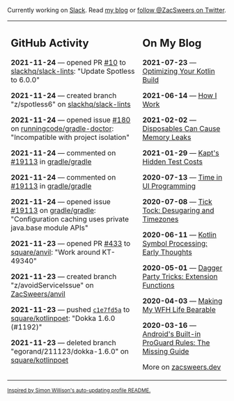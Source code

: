 Currently working on [Slack](https://slack.com/). Read [my blog](https://zacsweers.dev/) or [follow @ZacSweers on Twitter](https://twitter.com/ZacSweers).

<table><tr><td valign="top" width="60%">

## GitHub Activity
<!-- githubActivity starts -->
**2021-11-24** — opened PR [#10](https://api.github.com/repos/slackhq/slack-lints/pulls/10) to [slackhq/slack-lints](https://api.github.com/repos/slackhq/slack-lints): "Update Spotless to 6.0.0"

**2021-11-24** — created branch "z/spotless6" on [slackhq/slack-lints](https://api.github.com/repos/slackhq/slack-lints)

**2021-11-24** — opened issue [#180](https://api.github.com/repos/runningcode/gradle-doctor/issues/180) on [runningcode/gradle-doctor](https://api.github.com/repos/runningcode/gradle-doctor): "Incompatible with project isolation"

**2021-11-24** — commented on [#19113](https://github.com/gradle/gradle/issues/19113#issuecomment-978170807) in [gradle/gradle](https://api.github.com/repos/gradle/gradle)

**2021-11-24** — commented on [#19113](https://github.com/gradle/gradle/issues/19113#issuecomment-978145098) in [gradle/gradle](https://api.github.com/repos/gradle/gradle)

**2021-11-24** — opened issue [#19113](https://api.github.com/repos/gradle/gradle/issues/19113) on [gradle/gradle](https://api.github.com/repos/gradle/gradle): "Configuration caching uses private java.base module APIs"

**2021-11-23** — opened PR [#433](https://api.github.com/repos/square/anvil/pulls/433) to [square/anvil](https://api.github.com/repos/square/anvil): "Work around KT-49340"

**2021-11-23** — created branch "z/avoidServiceIssue" on [ZacSweers/anvil](https://api.github.com/repos/ZacSweers/anvil)

**2021-11-23** — pushed [`c1e7fd5a`](https://github.com/square/kotlinpoet/commit/c1e7fd5a95c8c5cc9e5d831efd3b5f0037f488df) to [square/kotlinpoet](https://api.github.com/repos/square/kotlinpoet): "Dokka 1.6.0 (#1192)"

**2021-11-23** — deleted branch "egorand/211123/dokka-1.6.0" on [square/kotlinpoet](https://api.github.com/repos/square/kotlinpoet)
<!-- githubActivity ends -->
</td><td valign="top" width="40%">

## On My Blog
<!-- blog starts -->
**2021-07-23** — [Optimizing Your Kotlin Build](https://www.zacsweers.dev/optimizing-your-kotlin-build/)

**2021-06-14** — [How I Work](https://www.zacsweers.dev/how-i-work/)

**2021-02-02** — [Disposables Can Cause Memory Leaks](https://www.zacsweers.dev/disposables-can-cause-memory-leaks/)

**2021-01-29** — [Kapt's Hidden Test Costs](https://www.zacsweers.dev/kapts-hidden-test-costs/)

**2020-07-13** — [Time in UI Programming](https://www.zacsweers.dev/time-in-ui/)

**2020-07-08** — [Tick Tock: Desugaring and Timezones](https://www.zacsweers.dev/ticktock-desugaring-timezones/)

**2020-06-11** — [Kotlin Symbol Processing: Early Thoughts](https://www.zacsweers.dev/kotlin-symbol-processor-early-thoughts/)

**2020-05-01** — [Dagger Party Tricks: Extension Functions](https://www.zacsweers.dev/dagger-party-tricks-extension-functions/)

**2020-04-03** — [Making My WFH Life Bearable](https://www.zacsweers.dev/making-wfh-life-bearable/)

**2020-03-16** — [Android's Built-in ProGuard Rules: The Missing Guide](https://www.zacsweers.dev/android-proguard-rules/)
<!-- blog ends -->
More on [zacsweers.dev](https://zacsweers.dev/)
</td></tr></table>

<sub><a href="https://simonwillison.net/2020/Jul/10/self-updating-profile-readme/">Inspired by Simon Willison's auto-updating profile README.</a></sub>